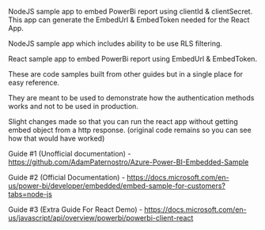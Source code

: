 NodeJS sample app to embed PowerBi report using clientId & clientSecret. This app can generate the EmbedUrl & EmbedToken needed for the React App.

NodeJS sample app which includes ability to be use RLS filtering.

React sample app to embed PowerBi report using EmbedUrl & EmbedToken.

These are code samples built from other guides but in a single place for easy reference. 

They are meant to be used to demonstrate how the authentication methods works and not to be used in production.

Slight changes made so that you can run the react app without getting embed object from a http response. (original code remains so you can see how that would have worked)

Guide #1 (Unofficial documentation) - https://github.com/AdamPaternostro/Azure-Power-BI-Embedded-Sample

Guide #2 (Official Documentation) - https://docs.microsoft.com/en-us/power-bi/developer/embedded/embed-sample-for-customers?tabs=node-js

Guide #3 (Extra Guide For React Demo) - https://docs.microsoft.com/en-us/javascript/api/overview/powerbi/powerbi-client-react